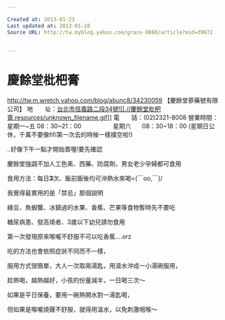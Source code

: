 ```yaml
---

Created at: 2013-01-23
Last updated at: 2013-01-28
Source URL: http://tw.myblog.yahoo.com/grace-8888/article?mid=39672


---
```


# 慶餘堂枇杷膏


<http://tw.m.wretch.yahoo.com/blog/abunc8/34230059>
【慶餘堂蔘藥號有限公司】
地　　址：[台北市信義路二段34號![[.//慶餘堂枇杷膏.resources/unknown_filename.gif]]](http://tw.rd.yahoo.com/referurl/wretch/maps/*http://tw.maps.yahoo.com/?ei=utf8&amp;addr=%E5%8F%B0%E5%8C%97%E5%B8%82%E4%BF%A1%E7%BE%A9%E8%B7%AF%E4%BA%8C%E6%AE%B534%E8%99%9F)
電　　話：(02)2321-8008
營業時間：星期一~五 08：30~21：00
　　　　　星期六　   08：30~18：00
(星期日公休，千萬不要像fifi第一次去的時候一樣撲空啦!) 

..好像下午一點才開始賣喔!要先確認

慶餘堂強調不加人工色素、西藥、防腐劑，男女老少孕婦都可食用

食用方法：每日**3**次、飯前飯後均可沖熱水來喝<(￣oo,￣)/

我覺得最實用的是「禁忌」那個說明

綠豆、魚蝦蟹、冰鎮過的水果、香蕉、芒果等食物暫時先不要吃

糖尿病患、發高燒者、3歲以下幼兒請勿食用

第一次發現原來喉嚨不舒服不可以吃香蕉....orz

吃的方法也會依照症狀不同而不一樣，

服用方式很簡單，大人一次取兩湯匙，用滾水沖成一小湯碗服用，

趁熱喝，越熱越好，小孩的份量減半，一日喝三次～

如果是平日保養，要用一碗熱開水對一湯匙喝，

但如果是喉嚨燒聲不舒服，就得用溫水，以免刺激咽喉～

